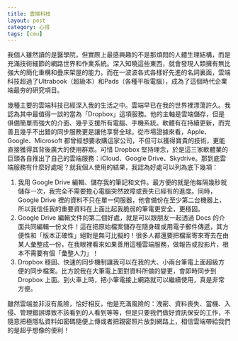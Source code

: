 ```yaml
---
title: 雲端科技
layout: post
category: 心得
tags: [cmu]
---
```

我個人雖然讀的是醫學院，但實際上最感興趣的不是那煩悶的人體生理結構，而是充滿技術細節的網路世界和作業系統。深入知曉這些東西，就會發現人類擁有無比強大的簡化重構和疊床架屋的能力。而在一波波各式各樣好先進的名詞裏面，雲端科技超過了Ultrabook（超級本）和Pads（各種平板電腦），成為了這個時代企業端最夯的研究項目。

幾種主要的雲端科技已經深入我的生活之中。雲端早已在我的世界裡漂蕩許久。我認為其中最值得一談的當為「Dropbox」這項服務。他的主軸是雲端儲存，但是俱備簡單而強大的介面、幾乎支援所有電腦、手機系統。軟體有在持續更新，而完善且幾乎不出錯的同步服務更是讓他享譽全球。從市場證據來看，Apple、Google、Microsoft 都曾經想要收購這家公司，不但可以獲得寶貴的技術，更能直接獲得其背後廣大的使用群眾。可惜 Dropbox 堅持理念，於是這三家軟體業的巨頭各自推出了自己的雲端服務：iCloud、Google Drive、Skydrive。那到底雲端服務有什麼好處呢？就我個人使用的結果，我認為好處可以列為底下幾項：

1. 我用 Google Drive 編輯、儲存我的筆記和文件。最方便的就是他每隔幾秒就儲存一次，我完全不需要擔心電腦突然故障或喪失已經有的進度。同時，Google Drive 裡的資料不只在單一伺服器，他會備份在至少第二台機器上，所以我信任我的重要資料在上面比起我脆弱的筆電更安全，更穩固。
2. Google Drive 編輯文件的第二個好處，就是可以跟朋友一起透過 Docs 的介面共同編輯一份文件！這在把原始檔案儲存在隨身碟或用電子郵件傳遞，其方便性和「版本正確性」絕對是無可比擬的！很多人都還要把檔案寄來寄去在由某人彙整成一份，在我眼裡看來如果善用這種雲端服務，做報告或投影片，根本不需要有個「彙整人力」！
3. Dropbox 穩固、快速的同步機制讓我可以在我的大、小兩台筆電上面超級方便的同步檔案。比方說我在大筆電上面對資料所做的變更，會即時同步到 Dropbox 上面。到火車上時，把小筆電接上網路就可以繼續使用，真是非常方便。

雖然雲端並非沒有風險，恰好相反，他是充滿風險的：洩密、資料喪失、當機、入侵、管理錯誤導致不該看到的人看到等等，但是只要我們做好資訊保安的工作，不隨意把極隱私資料如密碼隨便上傳或者把親密照片放到網路上，相信雲端帶給我們的是超乎想像的便利！





